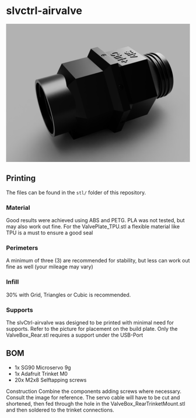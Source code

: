 # slvctrl-airvalve

![Air Valve Visualization](./renders/visualization.png)

## Printing

The files can be found in the `stl/` folder of this repository.

### Material
Good results were achieved using ABS and PETG. PLA was not tested, but may also work out fine. 
For the ValvePlate_TPU.stl a flexible material like TPU is a must to ensure a good seal

### Perimeters
A minimum of three (3) are recommended for stability, but less can work out fine as well (your mileage may vary)

### Infill
30%  with Grid, Triangles or Cubic is recommended.

### Supports
The slvCtrl-airvalve was designed to be printed with minimal need for supports. 
Refer to the picture for placement on the build plate. Only the ValveBox_Rear.stl requires a support under the USB-Port

## BOM

* 1x SG90 Microservo 9g
* 1x Adafruit Trinket M0
* 20x M2x8 Selftapping screws

Construction
Combine the components adding screws where necessary. Consult the image for reference.
The servo cable will have to be cut and shortened, then fed through the hole in the ValveBox_RearTrinketMount.stl 
and then soldered to the trinket connections.
